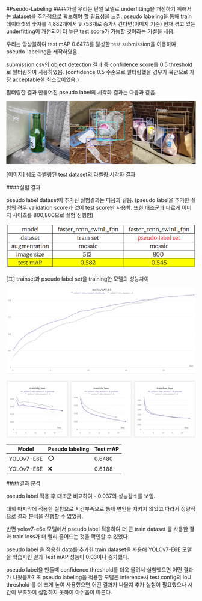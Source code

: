 #Pseudo-Labeling
####가설
우리는 단일 모델로 underfitting을 개선하기 위해서는 dataset을 추가적으로 확보해야 할 필요성을 느낌.
pseudo labeling을 통해 train 데이터셋의 숫자를 4,882개에서 9,753개로 증가시킨다면(이미지 기준)
현재 겪고 있는 underfitting이 개선되어 더 높은 test score가 가능할 것이라는 가설을 세움.

우리는 앙상블하여 test mAP 0.6473를 달성한 test submission을 이용하여 pseudo-labeling을 제작하였음.

submission.csv의 object detection 결과 중 confidence score를  0.5 threshold로 필터링하여 사용하였음.
(confidence 0.5 수준으로 필터링했을 경우가 육안으로 가장 acceptable한 최소값이었음.)

필터링한 결과 만들어진 pseudo label의 시각화 결과는 다음과 같음.

![[이미지] 쉐도 라벨링된 test dataset의 라벨링 시각화 결과](images/Untitled%2034.png)

[이미지] 쉐도 라벨링된 test dataset의 라벨링 시각화 결과


####실험 결과

pseudo label dataset이 추가된 실험결과는 다음과 같음.
(pseudo label을 추가한 실험의 경우 validation score가 없어 test score만 사용함.
또한  대조군과 다르게 이미지 사이즈를 800,800으로 실험 진행함)

![[표] trainset과 pseudo label set을 training한 모델의 성능차이](images/Untitled%2035.png)

[표] trainset과 pseudo label set을 training한 모델의 성능차이

![Untitled](images/Untitled%2036.png)

![Untitled](images/Untitled%2037.png)

| Model | Pseudo labeling | Test mAP |
| --- | --- | --- |
| YOLOv7-E6E | ⭕️ | 0.6480 |
| YOLOv7-E6E | ❌ | 0.6188 |

####결과 분석

pseudo label 적용 후 대조군 비교하여 - 0.037의 성능감소를 보임.

대회 마지막에 적용한 실험으로 시간부족으로 통제 변인을 지키지 않았고 
따라서 정량적으로 결과 분석을 진행할 수 없었음.

반면 yolov7-e6e 모델에서 pseudo label 적용하여 더 큰 train dataset 을 사용한 결과 train loss가 더 빨리 줄어드는 것을 확인할 수 있었다.

pseudo label 을 적용한 data를 추가한 train dataset을 사용해 YOLOv7-E6E 모델을 학습시킨 결과 Test mAP 성능이 0.03이나 증가했다.

pseudo label을 만들때 confidence threshold를 더욱 올려서 실험했으면  어떤 결과가 나왔을까?
또 pseudo labeling을 적용한 모델은 inference시 test config의 IoU threshold 를 더 크게 높여 사용했으면
어떤 결과가 나올지 추가 실험이 필요했으나 시간이 부족하여 실험하지 못하여 아쉬움이 따른다.